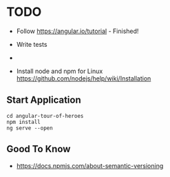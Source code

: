 # TODO
* Follow https://angular.io/tutorial - Finished!
* Write tests
*

* Install node and npm for Linux
https://github.com/nodejs/help/wiki/Installation


## Start Application
```
cd angular-tour-of-heroes
npm install
ng serve --open
```

## Good To Know
* https://docs.npmjs.com/about-semantic-versioning
